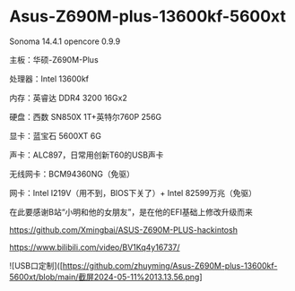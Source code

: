 # Asus-Z690M-plus-13600kf-5600xt

Sonoma 14.4.1 opencore 0.9.9

主板：华硕-Z690M-Plus

处理器：Intel 13600kf

内存：英睿达 DDR4 3200 16Gx2

硬盘：西数 SN850X 1T+英特尔760P 256G

显卡：蓝宝石 5600XT 6G

声卡：ALC897，日常用创新T60的USB声卡

无线网卡：BCM94360NG（免驱）

网卡：Intel I219V（用不到，BIOS下关了）+ Intel 82599万兆（免驱）


在此要感谢B站“小明和他的女朋友”，是在他的EFI基础上修改升级而来

https://github.com/Xmingbai/ASUS-Z690M-PLUS-hackintosh

https://www.bilibili.com/video/BV1Kq4y16737/


![USB口定制]([https://github.com/zhuyming/Asus-Z690M-plus-13600kf-5600xt/blob/main/截屏2024-05-11%2013.13.56.png]
